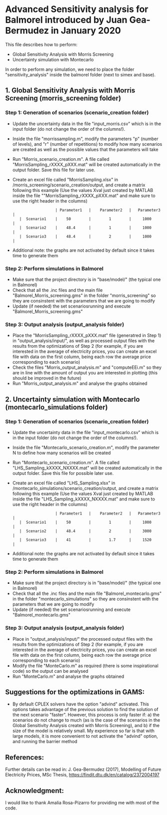 # Advanced Sensitivity analysis for Balmorel introduced by Juan Gea-Bermudez in January 2020

This file describes how to perform:
- Global Sensitivity Analysis with Morris Screening
- Uncertainty simulation with Montecarlo

In order to perform any simulation, we need to place the folder "sensitivity_analysis" inside the balmorel folder (next to simex and base).

## 1. Global Sensitivity Analysis with Morris Screening (morris_screening folder)
### Step 1: Generation of scenarios (scenario_creation folder)
- Update the uncertainty data in the file "input_morris.csv" which is in the input folder (do not change the order of the columns!).
- Inside the file "morrissampling.m", modify the parameters "p" (number of levels), and "r" (number of repetitions) to modify how many scenarios are created as well as the possible values that the parameters will take 
- Run "Morris_scenario_creation.m". A file called "MorrisSampling_rXXXX_pXXX.mat" will be created automatically in the output folder. Save this file for later use.
- Create an excel file called "MorrisSampling.xlsx" in /morris_screening/scenario_creation/output, and create a matrix following this example (Use the values Xval just created by MATLAB inside the file ""MorrisSampling_rXXXX_pXXX.mat" and make sure to use the right header in the columns) 

                         | Parameter1   |    Parameter2   |   Parameter3  |  
         |  Scenario1    |    50        |        1        |     1000      |
         |  Scenario2    |    48.4      |        1        |     1000      |
         |  Scenario3    |    48.4      |        2        |     1000      |
          
- Additional note: the graphs are not activated by default since it takes time to generate them

### Step 2: Perform simulations in Balmorel
- Make sure that the project directory is in "base/model/" (the typical one in Balmorel)
- Check that all the .inc files and the main file "Balmorel_Morris_screening.gms" in the folder "morris_screening" so they are consinstent with the parameters that we are going to modify 
- Update (if needed) the set scenariosrunning and execute "Balmorel_Morris_screening.gms"

### Step 3: Output analysis (output_analysis folder)
- Place the "MorrisSampling_rXXXX_pXXX.mat" file (generatred in Step 1) in "output_analysis/input/", as well as processed output files with the results from the optimizations of Step 2 (for example, if you are interested in the average of electricity prices, you can create an excel file with data on the first column, being each row the average price corresponding to each scenario)
- Check the files "Morris_output_analysis.m" and "computeEEi.m" so they are in line with the amount of output you are interested in plotting (this should be improved in the future)
- Run "Morris_output_analysis.m" and analyse the graphs obtained



## 2. Uncertainty simulation with Montecarlo (montecarlo_simulations folder)
### Step 1: Generation of scenarios (scenario_creation folder)
- Update the uncertainty data in the file "input_montecarlo.csv" which is in the input folder (do not change the order of the columns!).
- Inside the file "Montecarlo_scenario_creation.m", modify the parameter N to define how many scenarios will be created 
- Run "Montecarlo_scenario_creation.m". A file called "LHS_Sampling_kXXXX_NXXXX.mat" will be created automatically in the output folder. Save this file for possible later use.
- Create an excel file called "LHS_Sampling.xlsx" in /montecarlo_simulations/scenario_creation/output, and create a matrix following this example (Use the values Xval just created by MATLAB inside the file "LHS_Sampling_kXXXX_NXXXX.mat" and make sure to use the right header in the columns) 

                         | Parameter1   |    Parameter2   |   Parameter3  |  
         |  Scenario1    |    50        |        1        |     1000      |
         |  Scenario2    |    48.4      |        2        |     3000      |
         |  Scenario3    |    41        |        1.7      |     1520      |
- Additional note: the graphs are not activated by default since it takes time to generate them

### Step 2: Perform simulations in Balmorel
- Make sure that the project directory is in "base/model/" (the typical one in Balmorel)
- Check that all the .inc files and the main file "Balmorel_montecarlo.gms" in the folder "montecarlo_simulations" so they are consinstent with the parameters that we are going to modify 
- Update (if needed) the set scenariosrunning and execute "Balmorel_montecarlo.gms" 

### Step 3: Output analysis (output_analysis folder)
- Place in "output_analysis/input/" the processed output files with the results from the optimizations of Step 2 (for example,
          if you are interested in the average of electricity prices, you can create an excel file with data on the first column, being each row the average price corresponding to each scenario)
- Modify the file "MonteCarlo.m" as required (there is some inspirational code) so the output can be analysed
- Run "MonteCarlo.m" and analyse the graphs obtained



## Suggestions for the optimizations in GAMS:
- By default CPLEX solvers have the option "advind" activated. This options takes advantage of the previous solution to find the solution of the next scenario "faster". However, this process is only 
  faster if: a) the scenarios do not change to much (as is the case of the scenarios in the Global Sensitivity Analysis created with Morris Screening), and b) if the size of the model is relatively small.
  My experience so far is that with large models, it is more convenient to not activate the "advind" option, and running the barrier method 

## References:
Further details can be read in:
J. Gea-Bermudez (2017), Modelling of Future Electricity Prices, MSc Thesis, https://findit.dtu.dk/en/catalog/2372004197
## Acknowledgment:
I would like to thank Amalia Rosa-Pizarro for providing me with most of the code.
